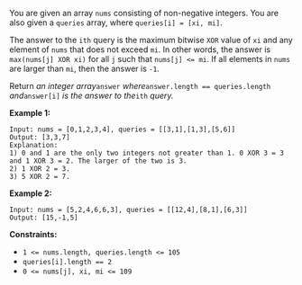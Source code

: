 You are given an array `nums` consisting of non-negative integers. You are
also given a `queries` array, where `queries[i] = [xi, mi]`.

The answer to the `ith` query is the maximum bitwise `XOR` value of `xi` and
any element of `nums` that does not exceed `mi`. In other words, the answer is
`max(nums[j] XOR xi)` for all `j` such that `nums[j] <= mi`. If all elements
in `nums` are larger than `mi`, then the answer is `-1`.

Return _an integer array_`answer` _where_`answer.length == queries.length`
_and_`answer[i]` _is the answer to the_`ith` _query._



**Example 1:**

    
    
    Input: nums = [0,1,2,3,4], queries = [[3,1],[1,3],[5,6]]
    Output: [3,3,7]
    Explanation:
    1) 0 and 1 are the only two integers not greater than 1. 0 XOR 3 = 3 and 1 XOR 3 = 2. The larger of the two is 3.
    2) 1 XOR 2 = 3.
    3) 5 XOR 2 = 7.
    

**Example 2:**

    
    
    Input: nums = [5,2,4,6,6,3], queries = [[12,4],[8,1],[6,3]]
    Output: [15,-1,5]
    



**Constraints:**

  * `1 <= nums.length, queries.length <= 105`
  * `queries[i].length == 2`
  * `0 <= nums[j], xi, mi <= 109`

